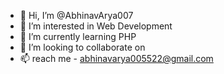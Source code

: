 - 👋 Hi, I’m @AbhinavArya007
- 👀 I’m interested in Web Development
- 🌱 I’m currently learning PHP
- 💞️ I’m looking to collaborate on 
- 📫 reach me - abhinavarya005522@gmail.com

<!---
AbhinavArya007/AbhinavArya007 is a ✨ special ✨ repository because its `README.md` (this file) appears on your GitHub profile.
You can click the Preview link to take a look at your changes.
--->
